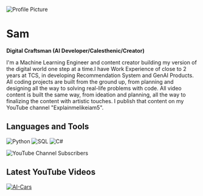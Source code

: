 ![Profile Picture](https://github.com/NeuralNine/ai-car-simulation/assets/115778428/e3140677-653e-49fe-abfe-6f31e1d46488)

# Sam

**Digital Craftsman (AI Developer/Calesthenic/Creator)**

I'm a Machine Learning Engineer and content creator building my version of the digital world one step at a time.I have Work Experience of close to 2 years at TCS, in developing Recommendation System and GenAI Products. All coding projects are built from the ground up, from planning and designing all the way to solving real-life problems with code. All video content is built the same way, from ideation and planning, all the way to finalizing the content with artistic touches. I publish that content on my YouTube channel "Explainmelikeiam5".



## Languages and Tools
![Python](https://img.shields.io/badge/-Python-3776AB?style=flat-square&logo=python&logoColor=white)
![SQL](https://img.shields.io/badge/-SQL-4479A1?style=flat-square&logo=postgresql&logoColor=white)
![C#](https://img.shields.io/badge/-C%23-239120?style=flat-square&logo=c-sharp&logoColor=white)




![YouTube Channel Subscribers](https://img.shields.io/youtube/channel/subscribers/UCVz5eKzym_Hq9isFKqXS9gA?style=social)


## Latest YouTube Videos
[![AI-Cars](https://github.com/NeuralNine/ai-car-simulation/assets/115778428/17df8435-9fc5-4a91-b770-d20cd1059454)](https://youtu.be/fPCJvQx0sh4?si=PiLyQw2Sbsv95iUO)




